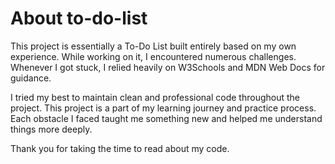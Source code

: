 # About to-do-list
This project is essentially a To-Do List built entirely based on my own experience.
While working on it, I encountered numerous challenges.
Whenever I got stuck, I relied heavily on W3Schools and MDN Web Docs for guidance.

I tried my best to maintain clean and professional code throughout the project.
This project is a part of my learning journey and practice process.
Each obstacle I faced taught me something new and helped me understand things more deeply.

Thank you for taking the time to read about my code.